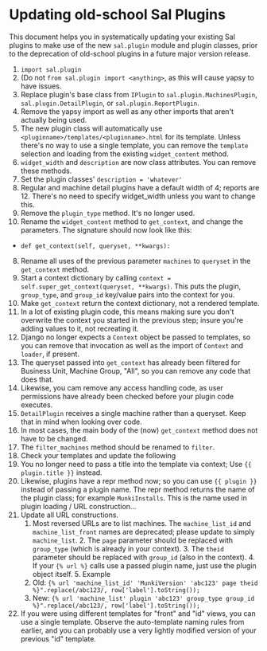 # Updating old-school Sal Plugins
This document helps you in systematically updating your existing Sal plugins to make use of the new `sal.plugin` module and plugin classes, prior to the deprecation of old-school plugins in a future major version release.

1. `import sal.plugin`
  1. (Do not `from sal.plugin import <anything>`, as this will cause yapsy to have issues.
2. Replace plugin's base class from `IPlugin` to `sal.plugin.MachinesPlugin`, `sal.plugin.DetailPlugin`, or `sal.plugin.ReportPlugin`.
3. Remove the yapsy import as well as any other imports that aren't actually being used.
4. The new plugin class will automatically use `<pluginname>/templates/<pluginname>.html` for its template. Unless there's no way to use a single template, you can remove the `template` selection and loading from the existing `widget_content` method.
5. `widget_width` and `description` are now class attributes. You can remove these methods.
  1. Set the plugin classes' `description = 'whatever'`
  2. Regular and machine detail plugins have a default width of 4; reports are 12. There's no need to specify widget_width unless you want to change this.
6. Remove the `plugin_type` method. It's no longer used.
7. Rename the `widget_content` method to `get_context`, and change the parameters. The signature should now look like this:
  - `def get_context(self, queryset, **kwargs):`
8. Rename all uses of the previous parameter `machines` to `queryset` in the `get_context` method.
9. Start a context dictionary by calling `context = self.super_get_context(queryset, **kwargs)`. This puts the plugin, `group_type`, and `group_id` key/value pairs into the context for you.
10. Make `get_context` return the context dictionary, not a rendered template.
  1. In a lot of existing plugin code, this means making sure you don't overwrite the context you started in the previous step; insure you're adding values to it, not recreating it.
  2. Django no longer expects a `Context` object be passed to templates, so you can remove that invocation as well as the import of `Context` and `loader`, if present.
11. The queryset passed into `get_context` has already been filtered for Business Unit, Machine Group, "All", so you can remove any code that does that.
12. Likewise, you cam remove any access handling code, as user permissions have already been checked before your plugin code executes.
13. `DetailPlugin` receives a single machine rather than a queryset. Keep that in mind when looking over code.
14. In most cases, the main body of the (now) `get_context` method does not have to be changed.
15. The `filter_machines` method should be renamed to `filter`.
16. Check your templates and update the following
  1. You no longer need to pass a title into the template via context; Use `{{ plugin.title }}` instead.
  2. Likewise, plugins have a repr method now; so you can use `{{ plugin }}` instead of passing a plugin name. The repr method returns the name of the plugin class; for example `MunkiInstalls`. This is the name used in plugin loading / URL construction...
  3. Update all URL constructions.
      1. Most reversed URLs are to list machines. The `machine_list_id` and `machine_list_front` names are deprecated; please update to simply `machine_list`.
    2. The `page` parameter should be replaced with `group_type` (which is already in your context).
    3. The `theid` parameter should be replaced with `group_id` (also in the context).
    4. If your `{% url %}` calls use a passed plugin name, just use the plugin object itself.
    5. Example
      1. Old: `{% url 'machine_list_id' 'MunkiVersion' 'abc123' page theid %}".replace(/abc123/, row['label'].toString());`
      2. New: `{% url 'machine_list' plugin 'abc123' group_type group_id %}".replace(/abc123/, row['label'].toString());`
  4. If you were using different templates for "front" and "id" views, you can use a single template. Observe the auto-template naming rules from earlier, and you can probably use a very lightly modified version of your previous "id" template.
